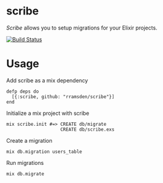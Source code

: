 # scribe

*Scribe* allows you to setup migrations for your Elixir projects.

[![Build Status](https://secure.travis-ci.org/rramsden/scribe.png?branch=master)](http://travis-ci.org/rramsden/scribe)

# Usage

Add scribe as a mix dependency

    defp deps do
      [{:scribe, github: "rramsden/scribe"}]
    end

Initialize a mix project with scribe

    mix scribe.init #=> CREATE db/migrate
                        CREATE db/scribe.exs

Create a migration

    mix db.migration users_table

Run migrations

    mix db.migrate
